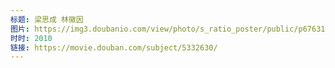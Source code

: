 ```yaml
---
标题: 梁思成 林徽因
图片: https://img3.doubanio.com/view/photo/s_ratio_poster/public/p676312332.jpg
时时: 2010
链接: https://movie.douban.com/subject/5332630/
---
```

